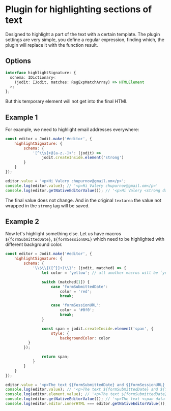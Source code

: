 # Plugin for highlighting sections of text

Designed to highlight a part of the text with a certain template.
The plugin settings are very simple, you define a regular expression, finding which, the plugin will replace it with the function result.

## Options

```ts
interface highlightSignature: {
  schema: IDictionary<
    (jodit: IJodit, matches: RegExpMatchArray) => HTMLElement
  >;
};
```

But this temporary element will not get into the final HTMl.

## Example 1

For example, we need to highlight email addresses everywhere:

```js
const editor = Jodit.make('#editor', {
	highlightSignature: {
		schema: {
			'[^\\s]+@[a-z.-]+': (jodit) =>
				jodit.createInside.element('strong')
		}
	}
});

editor.value = '<p>Hi Valery chupurnov@gmail.om</p>';
console.log(editor.value); // '<p>Hi Valery chupurnov@gmail.om</p>'
console.log(editor.getNativeEditorValue()); // '<p>Hi Valery <strong data-jodit="temp">chupurnov@gmail.om</strong></p>'
```

The final value does not change. And in the original `textarea` the value not wrapped in the `strong` tag will be saved.

## Example 2

Now let's highlight something else. Let us have macros `${formSubmittedDate}`, `${formSessionURL}` which
need to be highlighted with different background color.

```js
const editor = Jodit.make('#editor', {
	highlightSignature: {
		schema: {
			'\\$\\{([^}]+)\\}': (jodit, matched) => {
				let color = 'yellow'; // all another macros will be `yellow`

				switch (matched[1]) {
					case 'formSubmittedDate':
						color = 'red';
						break;

					case 'formSessionURL':
						color = '#0f0';
						break;
				}

				const span = jodit.createInside.element('span', {
					style: {
						backgroundColor: color
          }
        });

				return span;
			}
		}
	}
});

editor.value = '<p>The text ${formSubmittedDate} and ${formSessionURL} has some styling/decoration around it.</p>';
console.log(editor.value); // '<p>The text ${formSubmittedDate} and ${formSessionURL} has some styling/decoration around it.</p>'
console.log(editor.element.value); // '<p>The text ${formSubmittedDate} and ${formSessionURL} has some styling/decoration around it.</p>'
console.log(editor.getNativeEditorValue()); // '<p>The text <span data-jodit="temp" style="background-color:red">${formSubmittedDate}</span> and <span data-jodit="temp" style="background-color:#0f0">${formSessionURL}</span> has some styling/decoration around it.</p>'
console.log(editor.editor.innerHTML === editor.getNativeEditorValue()); // true
```


